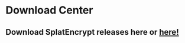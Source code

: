 # Download Center
## Download SplatEncrypt releases here or [here!](https://gtihub.com/MCMiners9/SplatEncrypt/releases)
